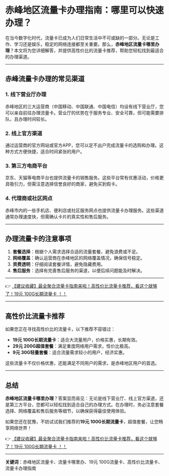 # 赤峰地区流量卡办理指南：哪里可以快速办理？

在当今数字化时代，流量卡已成为人们日常生活中不可或缺的一部分。无论是工作、学习还是娱乐，稳定的网络连接都至关重要。那么，**赤峰地区流量卡哪里办理**？本文将为您详细解答，并提供高性价比的流量卡推荐，帮助您轻松找到最适合的办理渠道。

---

## 赤峰流量卡办理的常见渠道

### 1. 线下营业厅办理
赤峰地区的三大运营商（中国移动、中国联通、中国电信）均设有线下营业厅，您可以亲自前往办理流量卡。营业厅的优势在于服务专业、安全可靠，但可能需要排队，且办理时间较长。

### 2. 线上官方渠道
通过运营商的官方网站或官方APP，您可以足不出户完成流量卡的选购和办理。这种方式方便快捷，适合时间紧张的用户。

### 3. 第三方电商平台
京东、天猫等电商平台也提供流量卡的销售服务。这些平台常有优惠活动，价格更具吸引力，但需注意选择信誉良好的商家，避免买到假卡。

### 4. 代理商或社区网点
赤峰市内的一些手机店、便利店或社区服务网点也提供流量卡办理服务。这些渠道通常办理速度快，但需确认卡片的真实性和售后服务。

---

## 办理流量卡的注意事项

1. **套餐选择**：根据个人需求选择合适的流量套餐，避免浪费或不足。
2. **网络覆盖**：确认运营商在赤峰地区的网络覆盖情况，确保信号稳定。
3. **资费透明**：仔细阅读套餐详情，避免隐藏费用。
4. **售后服务**：选择有完善售后服务的渠道，以便后续问题能及时解决。

---

👉 [【建议收藏】最全聚合流量卡指南来啦！高性价比流量卡推荐，看这个就够了！19元 100G长期流量卡 ！！](https://bit.ly/Liuliangka)

---

## 高性价比流量卡推荐

如果您正在寻找高性价比的流量卡，以下推荐不容错过：

- **19元 100G长期流量卡**：适合大流量用户，价格实惠，长期有效。
- **29元 200G超值套餐**：满足重度网络用户需求，性价比极高。
- **9元 30G轻量套餐**：适合流量需求较小的用户，经济实惠。

这些流量卡不仅价格优惠，还能满足不同用户的需求，是赤峰地区用户的首选。

---

## 总结

**赤峰地区流量卡哪里办理**？答案显而易见：无论是线下营业厅、线上官方渠道，还是第三方平台，您都可以轻松找到适合自己的办理方式。在办理时，务必注意套餐选择、网络覆盖和售后服务等细节，以确保获得最佳使用体验。

如果您还在犹豫，不妨试试我们推荐的**19元 100G长期流量卡**，超值套餐，让您畅享网络世界！

👉 [【建议收藏】最全聚合流量卡指南来啦！高性价比流量卡推荐，看这个就够了！19元 100G长期流量卡 ！！](https://bit.ly/Liuliangka)

---

**关键词**：赤峰地区流量卡、流量卡哪里办、19元 100G流量卡、高性价比流量卡、流量卡办理指南